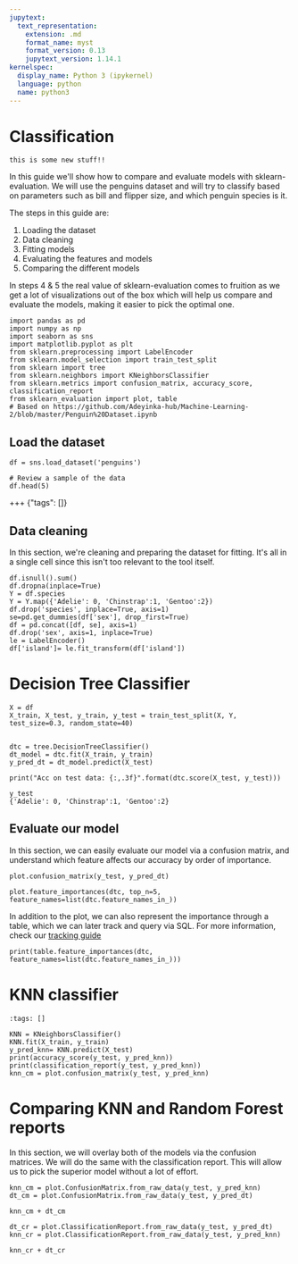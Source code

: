 ```yaml
---
jupytext:
  text_representation:
    extension: .md
    format_name: myst
    format_version: 0.13
    jupytext_version: 1.14.1
kernelspec:
  display_name: Python 3 (ipykernel)
  language: python
  name: python3
---
```


# Classification


```{important}
this is some new stuff!!
```

In this guide we'll show how to compare and evaluate models with sklearn-evaluation.
We will use the penguins dataset and will try to classify based on parameters such as bill and flipper size, and which penguin species is it.

The steps in this guide are:
1. Loading the dataset
2. Data cleaning
3. Fitting models
4. Evaluating the features and models
5. Comparing the different models

In steps 4 & 5 the real value of sklearn-evaluation comes to fruition as we get a lot of visualizations out of the box which will help us compare and evaluate the models, making it easier to pick the optimal one.

```{code-cell} ipython3
import pandas as pd
import numpy as np
import seaborn as sns
import matplotlib.pyplot as plt
from sklearn.preprocessing import LabelEncoder
from sklearn.model_selection import train_test_split
from sklearn import tree
from sklearn.neighbors import KNeighborsClassifier
from sklearn.metrics import confusion_matrix, accuracy_score, classification_report
from sklearn_evaluation import plot, table
# Based on https://github.com/Adeyinka-hub/Machine-Learning-2/blob/master/Penguin%20Dataset.ipynb
```

## Load the dataset

```{code-cell} ipython3
df = sns.load_dataset('penguins')

# Review a sample of the data
df.head(5)
```

+++ {"tags": []}

## Data cleaning

In this section, we're cleaning and preparing the dataset for fitting.
It's all in a single cell since this isn't too relevant to the tool itself.

```{code-cell} ipython3
df.isnull().sum()
df.dropna(inplace=True)
Y = df.species
Y = Y.map({'Adelie': 0, 'Chinstrap':1, 'Gentoo':2})
df.drop('species', inplace=True, axis=1)
se=pd.get_dummies(df['sex'], drop_first=True) 
df = pd.concat([df, se], axis=1)
df.drop('sex', axis=1, inplace=True)
le = LabelEncoder()
df['island']= le.fit_transform(df['island']) 
```

# Decision Tree Classifier

```{code-cell} ipython3
X = df
X_train, X_test, y_train, y_test = train_test_split(X, Y, test_size=0.3, random_state=40)


dtc = tree.DecisionTreeClassifier()
dt_model = dtc.fit(X_train, y_train)
y_pred_dt = dt_model.predict(X_test)

print("Acc on test data: {:,.3f}".format(dtc.score(X_test, y_test)))
```

```{code-cell} ipython3
y_test
{'Adelie': 0, 'Chinstrap':1, 'Gentoo':2}
```

## Evaluate our model

In this section, we can easily evaluate our model via a confusion matrix, and understand which feature affects our accuracy by order of importance.

```{code-cell} ipython3
plot.confusion_matrix(y_test, y_pred_dt)
```

```{code-cell} ipython3
plot.feature_importances(dtc, top_n=5, feature_names=list(dtc.feature_names_in_))
```

In addition to the plot, we can also represent the importance through a table, which we can later track and query via SQL. For more information, check our [tracking guide](https://sklearn-evaluation.ploomber.io/en/latest/api/SQLiteTracker.html)

```{code-cell} ipython3
print(table.feature_importances(dtc, feature_names=list(dtc.feature_names_in_)))
```

# KNN classifier

```{code-cell} ipython3
:tags: []

KNN = KNeighborsClassifier()
KNN.fit(X_train, y_train)
y_pred_knn= KNN.predict(X_test)
print(accuracy_score(y_test, y_pred_knn))
print(classification_report(y_test, y_pred_knn))
knn_cm = plot.confusion_matrix(y_test, y_pred_knn)
```

# Comparing KNN and Random Forest reports

In this section, we will overlay both of the models via the confusion matrices. We will do the same with the classification report. This will allow us to pick the superior model without a lot of effort.

```{code-cell} ipython3
knn_cm = plot.ConfusionMatrix.from_raw_data(y_test, y_pred_knn)
dt_cm = plot.ConfusionMatrix.from_raw_data(y_test, y_pred_dt)
```

```{code-cell} ipython3
knn_cm + dt_cm
```

```{code-cell} ipython3
dt_cr = plot.ClassificationReport.from_raw_data(y_test, y_pred_dt)
knn_cr = plot.ClassificationReport.from_raw_data(y_test, y_pred_knn)
```

```{code-cell} ipython3
knn_cr + dt_cr
```

```{code-cell} ipython3

```
